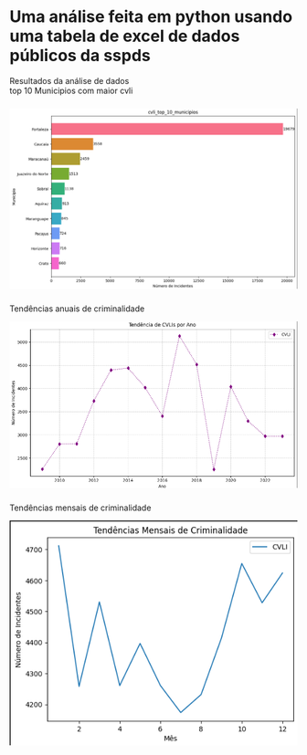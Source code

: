 # Uma análise feita em python usando uma tabela de excel de dados públicos da sspds
<p align="left">Resultados da análise de dados<br>top 10 Municipios com maior cvli</p>

###


![Descrição da Imagem](https://github.com/jao1224/Analise-de-dados-cvli/blob/a3e621a00c02ecccb27bcffe33be36d0605cd410/Captura%20de%20tela%202025-01-11%20171636.png)


###


###
<p align="left">Tendências anuais de criminalidade</p>

![Descrição da Imagem](https://github.com/jao1224/Analise-de-dados-cvli/blob/a4f3912939a29177eaae101b4243952bc5b285a3/Captura%20de%20tela%202025-01-11%20173738.png)


###

###
<p align="left">Tendências mensais de criminalidade</p>

 ![Descrição da Imagem](https://github.com/jao1224/Analise-de-dados-cvli/blob/c9f8ca2dcd3ff113bacce741452c7cca1e014158/Captura%20de%20tela%202025-01-11%20173535.png)

###

